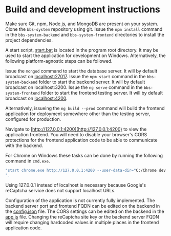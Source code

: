# Build and development instructions

Make sure Git, npm, Node.js, and MongoDB are present on your system. Clone the `bbs-system` repository using git. Issue the `npm install` command in the `bbs-system-backend` and `bbs-system-frontend` directories to install the project dependencies.

A start script, [start.bat](./start.bat) is located in the program root directory. It may be used to start the application for development on Windows. Alternatively, the following platform-agnostic steps can be followed.

Issue the `mongod` command to start the database server. It will by default broadcast on [localhost:27017](http://localhost:27017). Issue the `npm start` command in the `bbs-system-backend` folder to start the backend server. It will by default broadcast on localhost:3200. Issue the `ng serve` command in the `bbs-system-frontend` folder to start the frontend testing server. It will by default broadcast on [localhost:4200](http://localhost:4200).

Alternatively, issueing the `ng build --prod` command will build the frontend application for deployment somewhere other than the testing server, configured for production.

Navigate to [http://127.0.0.1:4200](http://127.0.0.1:4200) to view the application frontend. You will need to disable your browser's CORS protections for the frontend application code to be able to communicate with the backend.

For Chrome on Windows these tasks can be done by running the following command in `cmd.exe`.

```bat
"start chrome.exe http://127.0.0.1:4200 --user-data-dir="C:/Chrome dev session" --disable-web-security
".
```

Using 127.0.0.1 instead of localhost is necessary because Google's reCaptcha service does not support localhost URLs.

Configuration of the application is not currently fully implemented. The backend server port and frontend FQDN can be edited on the backend in the [config.json](./bbs-system-backend/config.json) file. The CORS settings can be edited on the backend in the [app.js](./bbs-system-backend/app.js) file. Changing the reCaptcha site key or the backend server FQDN will require changing hardcoded values in multiple places in the frontend application code.

